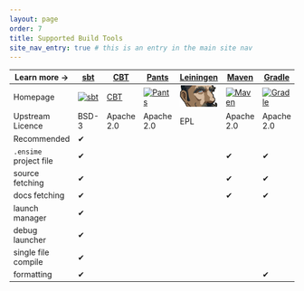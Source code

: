 ```yaml
---
layout: page
order: 7
title: Supported Build Tools
site_nav_entry: true # this is an entry in the main site nav
---
```


| Learn more → | [sbt](/build_tools/sbt/) | [CBT](/build_tools/cbt/) | [Pants](/build_tools/pants/) | [Leiningen](/build_tools/lein/) | [Maven](/build_tools/maven/) | [Gradle](/build_tools/gradle/) | [Manual](/build_tools/manual/) |
|---------------|--------------------------|--------------------------|-----------------------------|---------------------------------|------------------------------|--------------------------------|--------------------------------|
| Homepage | [![sbt](http://www.scala-sbt.org/assets/typesafe_sbt_svg.svg)](http://www.scala-sbt.org) | [CBT](https://github.com/cvogt/cbt) | [![Pants](https://pantsbuild.github.io/logo.ico)](https://pantsbuild.github.io/) | [![Leiningen](/public/ensime-leiningen-logo.png)](http://leiningen.org/) | [![Maven](https://maven.apache.org/images/maven-logo-black-on-white.png)](https://maven.apache.org/) | [![Gradle](http://gradle.wpengine.netdna-cdn.com/wp-content/uploads/2015/10/gradle-logo-horizontal2.svg)](http://gradle.org/) | N/A |
| Upstream Licence            | BSD-3 | Apache 2.0 | Apache 2.0 | EPL | Apache 2.0 | Apache 2.0 | N/A |
| Recommended                 | ✔ |   |   |   |   |   |   |
| `.ensime` project file      | ✔ |   |   |   | ✔ | ✔ | ✔ |
| source fetching             | ✔ |   |   |   | ✔ | ✔ |   |
| docs fetching               | ✔ |   |   |   | ✔ | ✔ |   |
| launch manager              | ✔ |   |   |   |   |   |   |
| debug launcher              | ✔ |   |   |   |   |   |   |
| single file compile         | ✔ |   |   |   |   |   |   |
| formatting                  | ✔ |   |   |   |   | ✔ |   |
